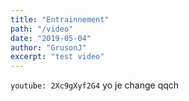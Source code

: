 ```yaml
---
title: "Entrainnement"
path: "/video"
date: "2019-05-04"
author: "GrusonJ"
excerpt: "test video"
---
```


`youtube: 2Xc9gXyf2G4`
yo je change qqch

